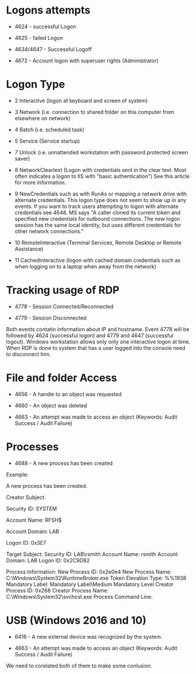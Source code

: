 # Logons attempts

- 4624 - successful Logon

- 4625 - failed Logon

- 4634/4647 - Successful Logoff

- 4672 - Account logon with superuser rights (Administrator)

# Logon Type

- 2	Interactive (logon at keyboard and screen of system)

- 3	Network (i.e. connection to shared folder on this computer from elsewhere on network)

- 4	Batch (i.e. scheduled task)

- 5	Service (Service startup)

- 7	Unlock (i.e. unnattended workstation with password protected screen saver)

- 8	NetworkCleartext (Logon with credentials sent in the clear text. Most often indicates a logon to IIS with "basic authentication") See this article for more information.

- 9	NewCredentials such as with RunAs or mapping a network drive with alternate credentials.  This logon type does not seem to show up in any events.  If you want to track users attempting to logon with alternate credentials see 4648.  MS says "A caller cloned its current token and specified new credentials for outbound connections. The new logon session has the same local identity, but uses different credentials for other network connections."

- 10	RemoteInteractive (Terminal Services, Remote Desktop or Remote Assistance)

- 11	CachedInteractive (logon with cached domain credentials such as when logging on to a laptop when away from the network)

# Tracking usage of RDP

- 4778 - Session Connected/Reconnected

- 4779 - Session Disconnected

Both events contatin information about IP and hostname. Event 4778 will be followed by 4624 (successful logon) and 4779 and 4647 (successful logout). Windows workstation allows only only one interactive logon at time. When RDP is done to system that has a user logged into the console need to disconnect him. 

# File and folder Access

- 4656 - A handle to an object was requested

- 4660 - An object was deleted

- 4663 - An attempt was made to access an object (Keywords: Audit Success / Audit Failure)

# Processes

- 4688 - A new process has been created

Example: 

A new process has been created.

Creator Subject:

 Security ID:  SYSTEM
 
 Account Name:  RFSH$
 
 Account Domain:  LAB
 
 Logon ID:  0x3E7
 
Target Subject:
 Security ID:  LAB\rsmith
 Account Name:  rsmith
 Account Domain:  LAB
 Logon ID:  0x2C9D82

Process Information:
 New Process ID:  0x2e0e4
 New Process Name: C:\Windows\System32\RuntimeBroker.exe
 Token Elevation Type: %%1938
 Mandatory Label:  Mandatory Label\Medium Mandatory Level
 Creator Process ID: 0x268
 Creator Process Name: C:\Windows\System32\svchost.exe
 Process Command Line: 
 
 # USB (Windows 2016 and 10)
 
 - 6416 - A new external device was recognized by the system.
 
 - 4663 - An attempt was made to access an object (Keywords: Audit Success / Audit Failure)
 
 We need to corelated both of them to make some conlusion.
